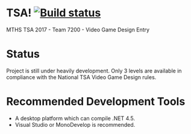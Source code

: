 # TSA! [![Build status](https://ci.appveyor.com/api/projects/status/u2p01nx7l6og8buh?svg=true)](https://ci.appveyor.com/project/peppy/osu)

MTHS TSA 2017 - Team 7200 - Video Game Design Entry

# Status

Project is still under heavily development. Only 3 levels are available in compliance with the National TSA Video Game Design rules.

# Recommended Development Tools

- A desktop platform which can compile .NET 4.5.
- Visual Studio or MonoDevelop is recommended.
